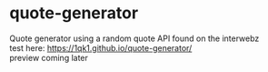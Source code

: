 # quote-generator
Quote generator using a random quote API found on the interwebz<br>
test here: https://1qk1.github.io/quote-generator/ <br>
preview coming later
